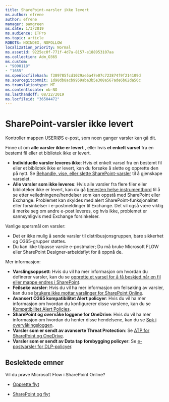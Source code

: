 ```yaml
---
title: SharePoint-varsler ikke levert
ms.author: efrene
author: efrene
manager: pamgreen
ms.date: 1/3/2019
ms.audience: ITPro
ms.topic: article
ROBOTS: NOINDEX, NOFOLLOW
localization_priority: Normal
ms.assetid: 9225ec0f-771f-4d7a-8157-e188953107aa
ms.collection: Adm_O365
ms.custom:
- "9000118"
- "1655"
ms.openlocfilehash: f389785fcd1029ae5a47e07c723874f9f214109d
ms.sourcegitcommit: 1d98db8acb9959aba3b5e308a567ade6b62da56c
ms.translationtype: MT
ms.contentlocale: nb-NO
ms.lasthandoff: 08/22/2019
ms.locfileid: "36504472"
---
```

# <a name="sharepoint-alert-notifications-not-delivered"></a>SharePoint-varsler ikke levert

Kontroller mappen USERIØS e-post, som noen ganger varsler kan gå dit.

Finne ut om **alle varsler ikke er levert** , eller hvis **et enkelt varsel** fra en bestemt fil eller et bibliotek ikke er levert.

- **Individuelle varsler leveres ikke**: Hvis et enkelt varsel fra en bestemt fil eller et bibliotek ikke er levert, kan du forsøke å slette og opprette den på nytt. Se [Behandle, vise, eller slette SharePoint-varsler](https://support.office.com/article/manage-view-or-delete-sharepoint-alerts-99dfb19c-9a90-4a8c-aba1-aa8c8afb0de2?ui=en-US&rs=en-US&ad=US#ID0EAADAAA=Online) til å gjenskape varselet.
- **Alle varsler som ikke leveres**: Hvis alle varsler fra flere filer eller biblioteker ikke er levert, kan du gå [tjenesten helse instrumentbord](https://admin.microsoft.com/AdminPortal/Home#/servicehealth) til å se etter veiledningene/hendelser som kan oppstå med SharePoint eller Exchange. Problemet kan skyldes med alert SharePoint-funksjonalitet eller forsinkelser i e-postmeldinger til Exchange. Det vil også være viktig å merke seg om andre e-post leveres, og hvis ikke, problemet er sannsynligvis med Exchange forsinkelser.

Vanlige spørsmål om varsler:

- Det er ikke mulig å sende varsler til distribusjonsgruppen, bare sikkerhet og O365-grupper støttes.
- Du kan ikke tilpasse varsle e-postmaler; Du må bruke Microsoft FLOW eller SharePoint Designer-arbeidsflyt for å oppnå de.

Mer informasjon:

- **Varslingsoppsett**: Hvis du vil ha mer informasjon om hvordan du definerer varsler, kan du se [opprette et varsel for å få beskjed når en fil eller mappe endres i SharePoint](https://support.office.com/article/create-an-alert-to-get-notified-when-a-file-or-folder-changes-in-sharepoint-e5a79e7b-a146-46da-a9ef-d65409ba8918).
- **Feilsøke varsler**: Hvis du vil ha mer informasjon om feilsøking av varsler, kan du se [brukere ikke mottar varslinger for SharePoint Online](https://docs.microsoft.com/sharepoint/support/sites/no-alert-notifications).
- **Avansert O365 kompatibilitet Alert policyer**: Hvis du vil ha mer informasjon om hvordan du konfigurerer disse varslene, kan du se [Kompatibilitet Alert Policies](https://docs.microsoft.com/office365/securitycompliance/alert-policies).
- **SharePoint og overvåke loggene for OneDrive**: Hvis du vil ha mer informasjon om hvordan du henter disse hendelsene, kan du se [Søk i overvåkingsloggen](https://docs.microsoft.com/office365/securitycompliance/search-the-audit-log-in-security-and-compliance#search-the-audit-log).
- **Varsler som er sendt av avanserte Threat Protection**: Se [ATP for SharePoint og OneDrive](https://docs.microsoft.com/office365/securitycompliance/atp-for-spo-odb-and-teams).
- **Varsler som er sendt av Data tap forebygging policyer**: Se [e-postvarsler for DLP-policyer](https://docs.microsoft.com/office365/securitycompliance/use-notifications-and-policy-tips).

## <a name="related-topics"></a>Beslektede emner

Vil du prøve Microsoft Flow i SharePoint Online?

- [Opprette flyt](https://support.office.com/article/create-a-flow-for-a-list-or-library-in-sharepoint-online-or-onedrive-for-business-a9c3e03b-0654-46af-a254-20252e580d01)

- [SharePoint og flyt](https://flow.microsoft.com/en-us/blog/sharepoint-and-flow/)
